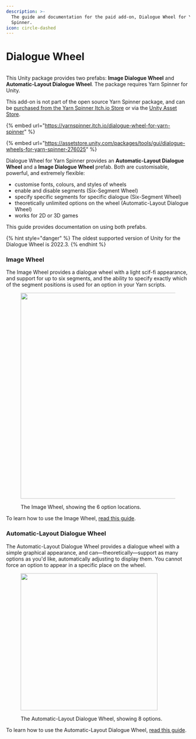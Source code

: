 ```yaml
---
description: >-
  The guide and documentation for the paid add-on, Dialogue Wheel for Yarn
  Spinner.
icon: circle-dashed
---
```


# Dialogue Wheel

<figure><img src="../../../.gitbook/assets/Dialogue Wheels - Banner.png" alt=""><figcaption></figcaption></figure>

This Unity package provides two prefabs: **Image Dialogue Wheel** and **Automatic-Layout Dialogue Wheel**. The package requires Yarn Spinner for Unity.

This add-on is not part of the open source Yarn Spinner package, and can be [purchased from the Yarn Spinner Itch.io Store](https://yarnspinner.itch.io/dialogue-wheel-for-yarn-spinner) or via the [Unity Asset Store](https://assetstore.unity.com/packages/tools/gui/dialogue-wheels-for-yarn-spinner-276025).

{% embed url="https://yarnspinner.itch.io/dialogue-wheel-for-yarn-spinner" %}

{% embed url="https://assetstore.unity.com/packages/tools/gui/dialogue-wheels-for-yarn-spinner-276025" %}

Dialogue Wheel for Yarn Spinner provides an **Automatic-Layout Dialogue Wheel** and a **Image Dialogue Wheel** prefab. Both are customisable, powerful, and extremely flexible:

* customise fonts, colours, and styles of wheels
* enable and disable segments (Six-Segment Wheel)
* specify specific segments for specific dialogue (Six-Segment Wheel)
* theoretically unlimited options on the wheel (Automatic-Layout Dialogue Wheel)
* works for 2D or 3D games

This guide provides documentation on using both prefabs.

{% hint style="danger" %}
The oldest supported version of Unity for the Dialogue Wheel is 2022.3.
{% endhint %}

### Image Wheel

The Image Wheel provides a dialogue wheel with a light scif-fi appearance, and support for up to six segments, and the ability to specify exactly which of the segment positions is used for an option in your Yarn scripts.

<figure><img src="../../../.gitbook/assets/six-segment-dialogue-wheel-example.png" alt="" width="563"><figcaption><p>The Image Wheel, showing the 6 option locations.</p></figcaption></figure>

To learn how to use the Image Wheel, [read this guide](using-six-segment-wheel.md).

### Automatic-Layout Dialogue Wheel

The Automatic-Layout Dialogue Wheel provides a dialogue wheel with a simple graphical appearance, and can—theoretically—support as many options as you'd like, automatically adjusting to display them. You cannot force an option to appear in a specific place on the wheel.

<figure><img src="../../../.gitbook/assets/automatic-wheel-example.png" alt="" width="375"><figcaption><p>The Automatic-Layout Dialogue Wheel, showing 8 options.</p></figcaption></figure>

To learn how to use the Automatic-Layout Dialogue Wheel, [read this guide](using-auto-layout-wheel.md).
